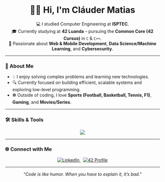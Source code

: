 <h1 align="center">👋🏾 Hi, I'm Cláuder Matias</h1>

<p align="center">
  💻 I studied Computer Engineering at <b>ISPTEC</b>.<br>
  🎓 Currently studying at <b>42 Luanda</b> – pursuing the <b>Common Core (42 Cursus)</b> in <code>C</code> & <code>C++</code>.<br>
  🧠 Passionate about <b>Web & Mobile Development</b>, <b>Data Science/Machine Learning</b>, and <b>Cybersecurity</b>.
</p>

---

### 🧩 About Me

- 💡 I enjoy solving complex problems and learning new technologies.  
- 🔍 Currently focused on building efficient, scalable systems and exploring low-level programming.  
- ⚽ Outside of coding, I love **Sports (Football, Basketball, Tennis, F1)**, **Gaming**, and **Movies/Series**.  

---

### 🛠️ Skills & Tools

<p align="center">
  <a href="https://skillicons.dev">
    <img src="https://skillicons.dev/icons?i=c,cpp,python,java,html,css,js,docker,git,github,bash,linux,vscode,vim,sublime,wordpress&perline=8" />
  </a>
</p>

---

### 🌐 Connect with Me

<p align="center">
  <a href="https://www.linkedin.com/in/cl%C3%A1uder-matias-4516062bb" target="_blank">
    <img alt="LinkedIn" src="https://img.shields.io/badge/-LinkedIn-0A66C2?style=for-the-badge&logo=Linkedin&logoColor=white">
  </a>
  &nbsp;
  <a href="https://profile.intra.42.fr/users/cmatias" target="_blank">
    <img alt="42 Profile" src="https://img.shields.io/badge/Luanda-000000?style=for-the-badge&logo=42&logoColor=white">
  </a>
</p>

---

<p align="center">
  <i>“Code is like humor. When you have to explain it, it’s bad.”</i>  
</p>

<!---
c-matias/c-matias is a ✨ special ✨ repository because its `README.md` (this file) appears on your GitHub profile.
You can click the Preview link to take a look at your changes.
--->

